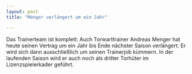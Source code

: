 ```yaml
---
layout: post
title: "Menger verlängert um ein Jahr"

---
```


Das Trainerteam ist komplett: Auch Torwarttrainer Andreas Menger hat heute seinen Vertrag um ein Jahr bis Ende nächster Saison verlängert. Er wird sich dann ausschließlich um seinen Trainerjob kümmern. In der laufenden Saison wird er auch noch als dritter Torhüter im Lizenzspielerkader geführt.


